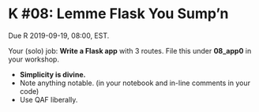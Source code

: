 # K #08: Lemme Flask You Sump’n
Due R 2019-09-19, 08:00, EST.

Your (solo) job:
**Write a Flask app** with 3 routes.
File this under **08_app0** in your workshop.
- **Simplicity is divine.**
- Note anything notable. (in your notebook and in-line comments in your code)
- Use QAF liberally.
